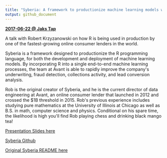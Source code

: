 ```yaml
---
title: "Syberia: A framework to productionize machine learning models with R "
output: github_document
---
```


[**2017-06-22 @ Jaks Tap**](https://www.meetup.com/ChicagoRUG/events/240584291/)


A talk with Robert Krzyzanowski on how R is being used in production by one of the fastest-growing online consumer lenders in the world.

Syberia is a framework designed to productionize the R programming language, for both the development and deployment of machine learning models.  By incorporating R into a single end-to-end machine learning processes, the team at Avant is able to rapidly improve the company's underwriting, fraud detection, collections activity, and lead conversion analysis.

Rob is the original creator of Syberia, and he is the current director of data engineering at Avant, an online consumer lender that launched in 2012 and crossed the $1B threshold in 2015. Rob's previous experience includes studying pure mathematics at the University of Illinois at Chicago as well as B.S. in math, computer science and physics. Conditional on his spare time, the likelihood is high you'll find Rob playing chess and drinking black mango tea!


[Presentation Slides here](https://github.com/Chicago-R-User-Group/2017-n4-Meetup-Syberia/Syberia-Robert-Krzyzanowski.pdf)

[Syberia Github](https://github.com/syberia)

[Original Syberia README here](https://github.com/Chicago-R-User-Group/2017-n4-Meetup-Syberia/README_2.md)

